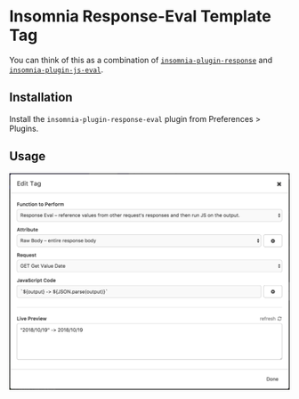 # Insomnia Response-Eval Template Tag

You can think of this as a combination of [`insomnia-plugin-response`](https://www.npmjs.com/package/insomnia-plugin-response) and [`insomnia-plugin-js-eval`](https://www.npmjs.com/package/insomnia-plugin-js-eval).

## Installation
Install the `insomnia-plugin-response-eval` plugin from Preferences > Plugins.

## Usage
![example](example.png)
